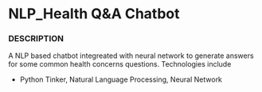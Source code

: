 # NLP_Health Q&A Chatbot

### DESCRIPTION
A NLP based chatbot integreated with neural network to generate answers for some common health concerns questions.
Technologies include
* Python Tinker, Natural Language Processing, Neural Network
